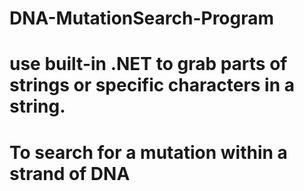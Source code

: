 # DNA-MutationSearch-Program
# use built-in .NET to grab parts of strings or specific characters in a string.
# To search for a mutation within a strand of DNA
